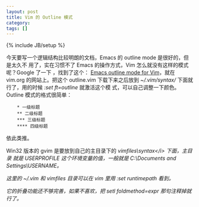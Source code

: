 ```yaml
---
layout: post
title: Vim 的 Outline 模式
category:
tags: []
---
```

{% include JB/setup %}

今天要写一个逻辑结构比较明朗的文档，Emacs 的 outline mode 是很好的，但是太久不
用了，实在习惯不了 Emacs 的操作方式，Vim 怎么就没有这样的模式呢？Google 了一下
，找到了这个： <a href="http://www.vim.org/scripts/download_script.php?src_id=4213">Emacs outline
mode for Vim</a>，就在 vim.org 的网站上。把这个 outline.vim 下载下来之后放到
<i>~/.vim/syntax/</i> 下面就行了，用的时候 <i>:set ft=outline</i> 就激活这个模
式，可以自己调整一下颜色。Outline 模式的格式很简单：

```
    * 一级标题
    ** 二级标题
    *** 三级标题
    **** 四级标题
```

依此类推。


Win32 版本的 gvim 是要放到自己的主目录下的 <i>vimfiles\syntax\</i> 下面，主目录
就是 <i>USERPROFILE</i> 这个环境变量的值，一般就是 <i>C:\Documents and
Settings\USERNAME</i>。

这里的 ~/.vim 和 vimfiles 目录可以在 vim 里用 <i>:set runtimepath</i> 看到。

它的折叠功能还不够完善，如果不喜欢，把 <i>setl foldmethod=expr</i> 那句注释掉就行了。
